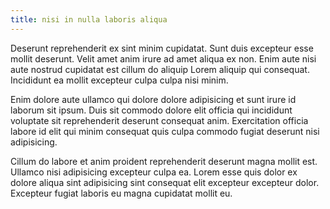 ```yaml
---
title: nisi in nulla laboris aliqua
---
```


Deserunt reprehenderit ex sint minim cupidatat. Sunt duis excepteur esse mollit deserunt. Velit amet anim irure ad amet aliqua ex non. Enim aute nisi aute nostrud cupidatat est cillum do aliquip Lorem aliquip qui consequat. Incididunt ea mollit excepteur culpa culpa nisi minim.

Enim dolore aute ullamco qui dolore dolore adipisicing et sunt irure id laborum sit ipsum. Duis sit commodo dolore elit officia qui incididunt voluptate sit reprehenderit deserunt consequat anim. Exercitation officia labore id elit qui minim consequat quis culpa commodo fugiat deserunt nisi adipisicing.

Cillum do labore et anim proident reprehenderit deserunt magna mollit est. Ullamco nisi adipisicing excepteur culpa ea. Lorem esse quis dolor ex dolore aliqua sint adipisicing sint consequat elit excepteur excepteur dolor. Excepteur fugiat laboris eu magna cupidatat mollit eu.